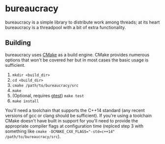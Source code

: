 # bureaucracy
bureaucracy is a simple library to distribute work among threads; at its heart
bureaucracy is a threadpool with a bit of extra functionality.

## Building
bureaucracy uses [CMake][1] as a build engine.  CMake provides numerous
options that won't be covered her but in most cases the basic usage is
sufficient.

1. `mkdir <build_dir>`
2. `cd <build_dir>`
3. `cmake /path/to/bureaucracy/src`
4. `make`
5. (Optional, requires [gtest][2]) `make test`
6. `make install`

You'll need a toolchain that supports the C++14 standard (any recent versions
of gcc or clang should be sufficient).  If you're using a toolchain CMake
doesn't have built in support for you'll need to provide the appropriate
compiler flags at configuration time (replced step 3 with something like
`cmake -DCMAKE_CXX_FLAGS="-std=c++14" /path/to/bureaucracy/src`).

[1]: https://cmake.org/ "CMake"
[2]: https://github.com/google/googletest "gtest"

